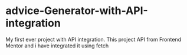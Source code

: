 # advice-Generator-with-API-integration
My first ever project with API integration.
This project API from Frontend Mentor and i have integrated it using fetch
